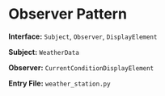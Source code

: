 # Observer Pattern

**Interface:** `Subject`, `Observer`, `DisplayElement`

**Subject:** `WeatherData`

**Observer:** `CurrentConditionDisplayElement`

**Entry File:** `weather_station.py`
